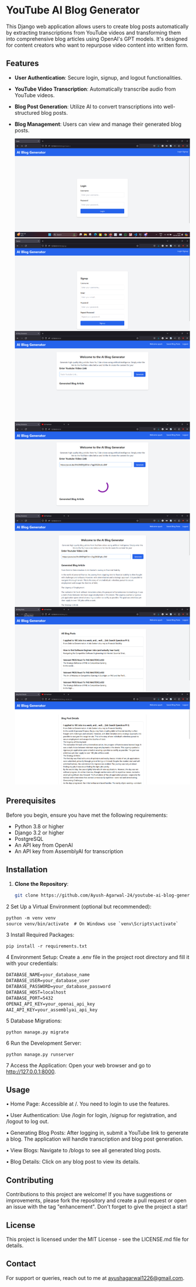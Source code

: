  # YouTube AI Blog Generator

 This Django web application allows users to create blog posts automatically by extracting transcriptions from YouTube videos and transforming them into comprehensive blog articles using OpenAI's GPT models. It's designed for content creators who want to repurpose video content into written form.

 ## Features

 - **User Authentication**: Secure login, signup, and logout functionalities.
 - **YouTube Video Transcription**: Automatically transcribe audio from YouTube videos.
 - **Blog Post Generation**: Utilize AI to convert transcriptions into well-structured blog posts.
 - **Blog Management**: Users can view and manage their generated blog posts.

    ![Login Page](https://github.com/Ayush-Agarwal-24/youtube-ai-blog-generator/blob/main/screenshots/Screenshot%20(113).png)
    ![Signup Page](https://github.com/Ayush-Agarwal-24/youtube-ai-blog-generator/blob/main/screenshots/Screenshot%202024-06-05%20143456.png)
    ![Index Page](https://github.com/Ayush-Agarwal-24/youtube-ai-blog-generator/blob/main/screenshots/Screenshot%202024-06-05%20143536.png)
    ![Youtube Link Added](https://github.com/Ayush-Agarwal-24/youtube-ai-blog-generator/blob/main/screenshots/Screenshot%202024-06-05%20143737.png)
    ![Generated Blog Article](https://github.com/Ayush-Agarwal-24/youtube-ai-blog-generator/blob/main/screenshots/Screenshot%202024-06-05%20143851.png)
    ![All Saved Blog Posts](https://github.com/Ayush-Agarwal-24/youtube-ai-blog-generator/blob/main/screenshots/Screenshot%202024-06-05%20143919.png)
    ![Blog Post Details](https://github.com/Ayush-Agarwal-24/youtube-ai-blog-generator/blob/main/screenshots/Screenshot%202024-06-05%20144000.png)


 ## Prerequisites

 Before you begin, ensure you have met the following requirements:
 - Python 3.8 or higher
 - Django 3.2 or higher
 - PostgreSQL
 - An API key from OpenAI
 - An API key from AssemblyAI for transcription

 ## Installation

 1. **Clone the Repository**:
    ```bash
    git clone https://github.com/Ayush-Agarwal-24/youtube-ai-blog-generator.git


 2 Set Up a Virtual Environment (optional but recommended):

    python -m venv venv
    source venv/bin/activate  # On Windows use `venv\Scripts\activate`

 3 Install Required Packages:

    pip install -r requirements.txt

 4 Environment Setup: Create a .env file in the project root directory and fill it with your credentials:

    DATABASE_NAME=your_database_name
    DATABASE_USER=your_database_user
    DATABASE_PASSWORD=your_database_password
    DATABASE_HOST=localhost
    DATABASE_PORT=5432
    OPENAI_API_KEY=your_openai_api_key
    AAI_API_KEY=your_assemblyai_api_key

 5 Database Migrations:

    python manage.py migrate

 6 Run the Development Server:

    python manage.py runserver

 7 Access the Application: Open your web browser and go to http://127.0.0.1:8000.


## Usage

 • Home Page: Accessible at /. You need to login to use the features.
 
 • User Authentication: Use /login for login, /signup for registration, and /logout to log out.
 
 • Generating Blog Posts: After logging in, submit a YouTube link to generate a blog. The application will handle
   transcription and blog post generation.
   
 • View Blogs: Navigate to /blogs to see all generated blog posts.
 
 • Blog Details: Click on any blog post to view its details.


## Contributing

Contributions to this project are welcome! If you have suggestions or improvements, please fork the repository and
create a pull request or open an issue with the tag "enhancement". Don't forget to give the project a star!


## License

This project is licensed under the MIT License - see the LICENSE.md file for details.


## Contact

For support or queries, reach out to me at ayushagarwal1226@gmail.com.
